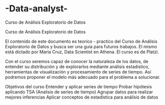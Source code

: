 # -Data-analyst-
Curso de Análisis Exploratorio de Datos

Curso de Análisis Exploratorio de Datos

El contenido de este documento es teorico - practico del Curso de Análisis Exploratorio de Datos y busca ser una guía para futuros trabajos. El mismo está dictado por Maria Cruz, Data Scientist en Athena. El curso es de Platzi.

Con el curso seremos capaz de conocer la naturaleza de los datos, de entender su distribución y de explorarlos mediante análisis estadístico, herramientas de visualización y procesamiento de series de tiempo. Así podremos proponer el modelo más adecuado para el problema a solucionar.

Objetivos del curso
Entender y aplicar series de tiempo
Probar hipótesis aplicando TSA (Analisis de series de tiempo)
Agrupar datos para realizar mejores inferencias
Aplicar conceptos de estadística para análisis de datos
